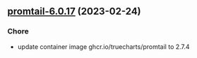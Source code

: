 

## [promtail-6.0.17](https://github.com/truecharts/charts/compare/promtail-6.0.16...promtail-6.0.17) (2023-02-24)

### Chore

- update container image ghcr.io/truecharts/promtail to 2.7.4
  
  
